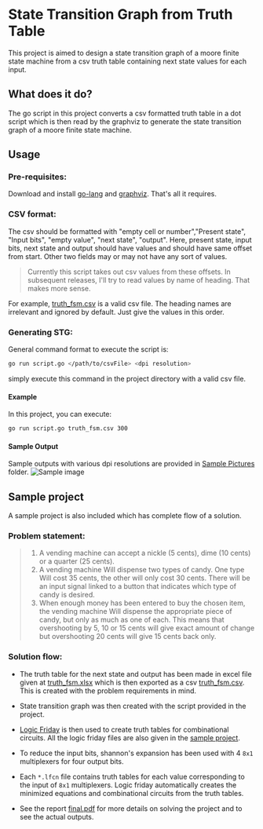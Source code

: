 # State Transition Graph from Truth Table
This project is aimed to design a state transition graph of a moore finite state machine from a csv truth table containing next state values for each input.

## What does it do?
The go script in this project converts a csv formatted truth table in a dot script which is then read by the graphviz to generate the state transition graph of a moore finite state machine.

## Usage

### Pre-requisites:
Download and install [go-lang](https://golang.org/dl/) and [graphviz](http://www.graphviz.org/Download..php). That's all it requires.

### CSV format:
The csv should be formatted with "empty cell or number","Present state", "Input bits", "empty value", "next state", "output". Here, present state, input bits, next state and output should have values and should have same offset from start. Other two fields may or may not have any sort of values. 
> Currently this script takes out csv values from these offsets. In subsequent releases, I'll try to read values by name of heading. That makes more sense.

For example, [truth_fsm.csv](https://github.com/saqib-ahmed/State-Transition-Graph-from-CSV/blob/master/truth_fsm.csv) is a valid csv file.  The heading names are irrelevant and ignored by default. Just give the values in this order.

### Generating STG:
General command format to execute the script is:
```bash
go run script.go </path/to/csvFile> <dpi resolution>
```
simply execute this command in the project directory with a valid csv file.
#### Example
In this project, you can execute:
```bash
go run script.go truth_fsm.csv 300
```
#### Sample Output
Sample outputs with various dpi resolutions are provided in [Sample Pictures](https://github.com/saqib-ahmed/State-Transition-Graph-from-CSV/tree/master/sample%20pictures) folder.
![Sample image](https://github.com/saqib-ahmed/State-Transition-Graph-from-CSV/blob/master/sample%20pictures/out_300dpi.png)


## Sample project
A sample project is also included which has complete flow of a solution.

### Problem statement:
> 1) A vending machine can accept a nickle (5 cents), dime (10 cents) or a quarter (25 cents).
> 2) A vending machine Will dispense two types of candy. One type Will cost 35 cents, the other will only cost 30 cents. There will be an input signal linked to a button that indicates which type of candy is desired.
> 3) When enough money has been entered to buy the chosen item, the vending machine Will dispense the appropriate piece of candy, but only as much as one of each. This means that overshooting by 5, 10 or 15 cents will give exact amount of change but overshooting 20 cents will give 15 cents back only.

### Solution flow:
* The truth table for the next state and output has been made in excel file given at [truth_fsm.xlsx](https://github.com/saqib-ahmed/State-Transition-Graph-from-CSV/blob/master/Sample%20Project/truth_fsm.xlsx) which is then exported as a csv [truth_fsm.csv](https://github.com/saqib-ahmed/State-Transition-Graph-from-CSV/blob/master/truth_fsm.csv). This is created with the problem requirements in mind.

* State transition graph was then created with the script provided in the project.
* [Logic Friday](http://sontrak.com/downloads.html) is then used to create truth tables for combinational circuits. All the logic friday files are also given in the [sample project](https://github.com/saqib-ahmed/State-Transition-Graph-from-CSV/tree/master/Sample%20Project).
* To reduce the input bits, shannon's expansion has been used with 4 `8x1` multiplexers for four output bits.
* Each `*.lfcn` file contains truth tables for each value corresponding to the input of `8x1` multiplexers. Logic friday automatically creates the minimized equations and combinational circuits from the truth tables.
* See the report [final.pdf](https://github.com/saqib-ahmed/State-Transition-Graph-from-CSV/blob/master/Sample%20Project/Final%20Project.pdf) for more details on solving the project and to see the actual outputs.
